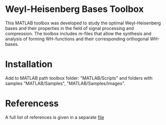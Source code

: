# Weyl-Heisenberg Bases Toolbox

This MATLAB toolbox was developed to study the optimal Weyl-Heisenberg bases and their properties in the field of signal processing and compression. The toolbox includes m-files that allow the synthesis and analysis of forming WH-functions and their corresponding orthogonal WH-bases.

# Installation
Add to MATLAB path toolbox folder: "MATLAB/Scripts" and folders with samples "MATLAB/Samples", "MATLAB/Samples/Images".  

# Referencess
A full list of references is given in a separate [file](https://github.com/asiryan/Weyl-Heisenberg-Bases-Toolbox/blob/master/References.pdf)
